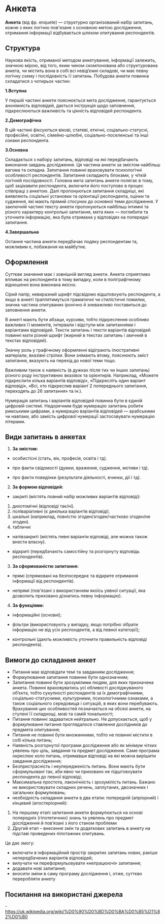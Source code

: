 # Анкета 
**Анкета** (від фр. enquete) — структурно організований набір запитань, кожне з яких логічно пов'язане з основною метою дослідження, отримання інформації відбувається шляхом опитування респондентів.
## Структура
Наукова якість, отриманої методом анкетування, інформації залежить, значною мірою, від того, яким чином скомпонована або структурована анкета, чи містить вона в собі всі невід’ємні складові, чи має певну логічну схему і послідовність її запитань. Побудова анкети повинна складатися з чотирьох частин:
 
 **1.Вступна**
 
 У першій частині анкети пояснюється мета дослідження, гарантується анонімність відповідей, дається інструкція щодо заповнення, підкреслюються важливість та цінність відповідей респондента.

**2.Демографічна**

В цій частині фіксуються вікові, статеві, етнічні, соціально-статусні, професійні, освітні, сімейно-шлюбні, соціально-поселенські та інші ознаки респондента.

**3.Основна**

Складається з набору запитань, відповіді на які передбачають виконання завдань дослідження. Ця частина анкети за змістом найбільш вагома та складна. Запитання повинні враховувати психологічні особливості респондентів. Запитання складають блоками, у чіткій логічній послідовності. Головна мета запитань анкети полягає в тому, щоб зацікавити респондента, включити його поступово в процес співпраці з анкетою. Далі пропонуються запитання складніші, які виявляють соціальні установки та орієнтації респондента, оцінки та судження, які мають прямий стосунок до основної теми дослідження. У заключній частині тексту анкети пропонуються найбільш інтимні та різного характеру контрольні запитання, мета яких — поглибити та уточнити інформацію, яка була отримана у відповідях на попередні запитання.

**4.Завершальна**

Остання частина анкети передбачає подяку респондентам та, можливим є, побажання на майбутнє.
## Оформлення
Суттєве значення має і зовнішній вигляд анкети. Анкета сприятливо впливає на респондента в тому випадку, коли в поліграфічному відношенні вона виконана якісно.

Сірий папір, невиразний шрифт підсвідомо відштовхують респондента, а якщо в анкеті траплятимуться граматичні чи стилістичні помилки, значна частина опитуваних іронічно й зневажливо поставиться до заповнення анкети.

В анкеті мають бути абзаци, курсиви, тобто підкреслення особливо важливих її моментів, інтервали і відступи між запитаннями і варіантами відповідей. Тексти запитань і тексти варіантів відповідей повинні мати різний шрифт (жирний в текстах запитань і звичний в текстах відповідей).

Значну роль у графічному оформленні відіграють ілюстративні матеріали, вказівні стрілки. Вони знімають втому, пояснюють зміст запитання, вказують на перехід до нової теми тощо.

Важливим також є наявність (в дужках після тих чи інших запитань) різного роду інструктивних вказівок та орієнтирів. Наприклад, «Можете підкреслити кілька варіантів відповіді», «Підкресліть один варіант відповіді», «Всі, хто підкреслив варіант 2 попереднього запитання, переходять до 26 запитання» та ін.).

Нумерація запитань і варіантів відповідей повинна бути в єдиній цифровій системі. Недоречним буде нумерацію запитань робити римськими цифрами, а нумерацію варіантів відповідей — арабськими чи навпаки, або замість цифрової нумерації застосовувати нумерацію літерами.

## Види запитань в анкетах


1. **За змістом:**
 
 - особистісні (стать, вік, професія, освіта і тд).
 
- про факти свідомості (думки, враження, судження, мотиви і тд).
 
- про факти поведінки (результати діяльності, вчинки, дії і тд).

2. **За формою відповідей:**

- закриті (містять повний набір можливих варіантів відповіді):

1. дихотомічні (відповіді так/ні).
2. поліваріативні (є декілька варіантів відповіді).
3. шкальні (наприклад, повністю згоден/згоден/частково згоден/не згоден).
4. табличні
 
 - напівзакриті (містять певні варіанти відповіді, але можна також внести власну).
 
 - відкриті (передбачають самостійну та розгорнуту відповідь респондентів).
 
 3. **За сформованістю запитання:**
  
  - прямі (спрямовані на безпосереднє та відкрите отримання інформації від респондентів).
  
  - непрямі (пов'язані з використанням якоїсь уявної ситуації, яка дозволить приховано дізнатись певну інформацію).
  
 4. **За функціями:**
 
  - інформаційні (основні);
  
  - фільтри (використовують у випадку, якщо потрібно зібрати інформацію не від усіх респондентів, а від певної категорії);
  
  - контрольні (дають можливість уточнити правильність відповіді респондента).
  ## Вимоги до складання анкет
  
  
 - Питання має відповідати темі та завданням дослідження;
 - Формулювання запитання повинне бути однозначним;
 - Запитання повинні бути зрозумілими людям, для яких призначена анкета. Повинні враховуватись усі обливості досліджуваного об’єкта, тобто сукупності респондентів за їх демографічними, соціально-статусними, культурними, психологічними ознаками, а також соціального середовища і ситуацій, в яких вони перебувають. Врахування цих особливостей позначається на обсязі анкети, на ступені її складнощі, мові та самій тональності;
 - Питання повинні задаватися нейтрально. Не допускається, щоб у формулюванні питання проглядалося ставлення дослідників до предмета опитування;
 - Питання не повинні бути множинними, тобто не повинні містити в собі кілька питань;
 - Наявність розгорнутої програми дослідження або як мінімум чітких уявлень про ціль, завдання та предмет дослідження. Саме програма окреслює коло питань, отримавши відповіді на які можна вирішити завдання дослідження;
- Безпристрасність і неупередженість питань. Вони мають бути сформульовані так, аби явно чи приховано не підштовхувати респондента до певної відповіді;
- Максимальна простота, лаконічність і зрозумілість питань. Бажано не використовувати складних речень, заплутаних, двозначних і загальних формулювань;
- необхідність складання анкети в два етапи: попередній (апріорний) і кінцевий (апостеріорний):

1. На першому етапі запитання анкети формулюється на основі попередніх (гіпотетичних) знань та уявлень про предмет дослідження й пов’язані з його станом проблеми
2. Другий етап – внесення змін та додаткових запитань в анкету на підставі проведених пілотажних опитувань.

Це дає змогу:

- включати в інформаційний простір закритих запитань нових, раніше непередбачених варіантів відповідей;
- вилучати чи переформульовувати «непрацюючі» запитання;
- додавати нові запитання;
- вносити зміни в саму програму дослідження і, отже, суттєво переробляти анкету


## Посилання на використані джерела
-<https://uk.wikipedia.org/wiki/%D0%90%D0%BD%D0%BA%D0%B5%D1%82%D0%B0>
 

  


    
             
